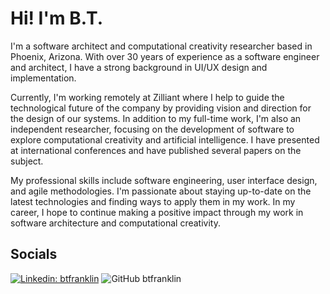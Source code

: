 # Hi! I'm B.T.

I'm a software architect and computational creativity researcher based in Phoenix, Arizona. With over 30 years of experience as a software engineer and architect, I have a strong background in UI/UX design and implementation.

Currently, I'm working remotely at Zilliant where I help to guide the technological future of the company by providing vision and direction for the design of our systems. In addition to my full-time work, I'm also an independent researcher, focusing on the development of software to explore computational creativity and artificial intelligence. I have presented at international conferences and have published several papers on the subject.

My professional skills include software engineering, user interface design, and agile methodologies. I'm passionate about staying up-to-date on the latest technologies and finding ways to apply them in my work. In my career, I hope to continue making a positive impact through my work in software architecture and computational creativity.

## Socials

[![Linkedin: btfranklin](https://img.shields.io/badge/-btfranklin-blue?style=flat-square&logo=Linkedin&logoColor=white&link=https://www.linkedin.com/in/btfranklin/)](https://www.linkedin.com/in/btfranklin/)
![GitHub btfranklin](https://img.shields.io/github/followers/btfranklin?label=follow&style=social)
